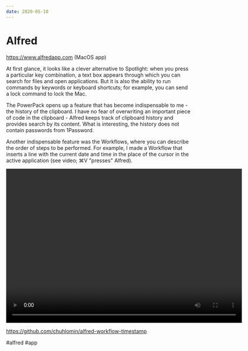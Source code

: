 ```yaml
---
date: 2020-05-10
---
```


# Alfred

https://www.alfredapp.com (MacOS app)

At first glance, it looks like a clever alternative to Spotlight: when you press a particular key combination, a text box appears through which you can search for files and open applications. But it is also the ability to run commands by keywords or keyboard shortcuts; for example, you can send a lock command to lock the Mac.

The PowerPack opens up a feature that has become indispensable to me - the history of the clipboard. 
I have no fear of overwriting an important piece of code in the clipboard - Alfred keeps track of clipboard history and provides search by its content.
What is interesting, the history does not contain passwords from 1Password.

Another indispensable feature was the Workflows, where you can describe the order of steps to be performed.
For example, I made a Workflow that inserts a line with the current date and time in the place of the cursor in the active application (see video; ⌘V "presses" Alfred).

<video width="640" height="418" controls>
  <source src="alfred.mp4" type="video/mp4">
</video>

https://github.com/chuhlomin/alfred-workflow-timestamp

#alfred #app
